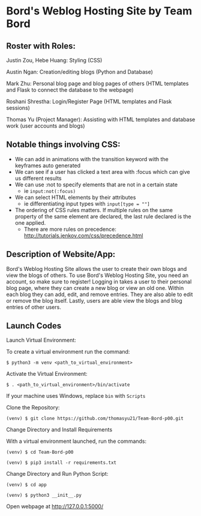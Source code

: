 # Bord's Weblog Hosting Site by Team Bord

## Roster with Roles:
Justin Zou, Hebe Huang: Styling (CSS)

Austin Ngan: Creation/editing blogs (Python and Database)

Mark Zhu: Personal blog page and blog pages of others (HTML templates and Flask to connect the database to the webpage)

Roshani Shrestha: Login/Register Page (HTML templates and Flask sessions)

Thomas Yu (Project Manager): Assisting with HTML templates and database work (user accounts and blogs)

## Notable things involving CSS:
- We can add in animations with the transition keyword with the keyframes auto generated  
- We can see if a user has clicked a text area with :focus which can give us different results  
- We can use :not to specify elements that are not in a certain state  
    - ie `input:not(:focus)`
- We can select HTML elements by their attributes   
    - ie differentiating input types with `input[type = ""]`
- The ordering of CSS rules matters. If multiple rules on the same property of the same element are declared, the last rule declared is the one applied.  
    - There are more rules on precedence: http://tutorials.jenkov.com/css/precedence.html

## Description of Website/App:
Bord's Weblog Hosting Site allows the user to create their own blogs and view the blogs of others. To use Bord's Weblog Hosting Site, you need an account, so make sure to register! Logging in takes a user to their personal blog page, where they can create a new blog or view an old one. Within each blog they can add, edit, and remove entries. They are also able to edit or remove the blog itself. Lastly, users are able view the blogs and blog entries of other users.

## Launch Codes
Launch Virtual Environment:

To create a virtual environment run the command:

`$ python3 -m venv <path_to_virtual_environment>`

Activate the Virtual Environment:

`$ . <path_to_virtual_environment>/bin/activate`

If your machine uses Windows, replace `bin` with `Scripts`


Clone the Repository:

`(venv) $ git clone https://github.com/thomasyu21/Team-Bord-p00.git`


Change Directory and Install Requirements

With a virtual environment launched, run the commands:

`(venv) $ cd Team-Bord-p00`

`(venv) $ pip3 install -r requirements.txt`


Change Directory and Run Python Script:

`(venv) $ cd app`

`(venv) $ python3 __init__.py`


Open webpage at http://127.0.0.1:5000/
